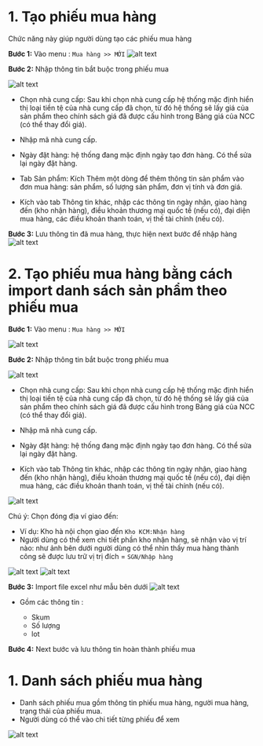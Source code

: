 # 1. Tạo phiếu mua hàng
Chức năng này giúp người dùng tạo các phiếu mua hàng

**Bước 1:** Vào menu : ```Mua hàng >> MỚI```
![alt text](./ảnh/image-9.png)

**Bước 2:**  Nhập thông tin bắt buộc trong phiếu mua 
 
![alt text](./ảnh/image-13.png)
+ Chọn nhà cung cấp: Sau khi chọn nhà cung cấp hệ thống mặc định hiển thị loại tiền tệ của nhà cung cấp đã chọn, từ đó hệ thống sẽ lấy giá của sản phẩm theo chính sách giá đã được cấu hình trong Bảng giá của NCC (có thể thay đổi giá).

+ Nhập mã nhà cung cấp.

+ Ngày đặt hàng: hệ thống đang mặc định ngày tạo đơn hàng. Có thể sửa lại ngày đặt hàng.

+ Tab Sản phẩm: Kích Thêm một dòng để thêm thông tin sản phẩm vào đơn mua hàng: sản phẩm, số lượng sản phẩm, đơn vị tính và đơn giá.

+ Kích vào tab Thông tin khác, nhập các thông tin ngày nhận, giao hàng đến (kho nhận hàng), điều khoản thương mại quốc tế (nếu có), đại diện mua hàng, các điều khoản thanh toán, vị thế tài chính (nếu có).

**Bước 3:** Lưu thông tin đã mua hàng, thực hiện next bước để nhập hàng
![alt text](./ảnh/image-11.png)

# 2. Tạo phiếu mua hàng bằng cách import danh sách sản phẩm theo phiếu mua

**Bước 1:** Vào menu : ```Mua hàng >> MỚI```

![alt text](./ảnh/image-9.png)

**Bước 2:** Nhập thông tin bắt buộc trong phiếu mua 
 
![alt text](./ảnh/image-13.png)
+ Chọn nhà cung cấp: Sau khi chọn nhà cung cấp hệ thống mặc định hiển thị loại tiền tệ của nhà cung cấp đã chọn, từ đó hệ thống sẽ lấy giá của sản phẩm theo chính sách giá đã được cấu hình trong Bảng giá của NCC (có thể thay đổi giá).

+ Nhập mã nhà cung cấp.

+ Ngày đặt hàng: hệ thống đang mặc định ngày tạo đơn hàng. Có thể sửa lại ngày đặt hàng.

+ Kích vào tab Thông tin khác, nhập các thông tin ngày nhận, giao hàng đến (kho nhận hàng), điều khoản thương mại quốc tế (nếu có), đại diện mua hàng, các điều khoản thanh toán, vị thế tài chính (nếu có).

![alt text](./ảnh/image-11.png)

Chú ý: Chọn đóng địa ví giao đến:
+ Ví dụ: Kho hà nội chọn giao đến ```Kho KCM:Nhận hàng```
+ Người dùng có thể xem chi tiết phần kho nhận hàng, sẽ nhận vào vị trí nào: như ảnh bên dưới người dùng có thể nhìn thấy mua hàng thành công sẽ được lưu trữ vị trị đích = ```SGN/Nhập hàng```

![alt text](image.png)
![alt text](image-1.png)

**Bước 3:** Import file excel như mẫu bên dưới
![alt text](./ảnh/image-12.png)
+ Gồm các thông tin :

    + Skum
    + Số lượng
    + lot

**Bước 4:** Next bước và lưu thông tin hoàn thành phiếu mua

# 1. Danh sách phiếu mua hàng
+ Danh sách phiếu mua gồm thông tin phiếu mua hàng, người mua hàng, trạng thái của phiếu mua.
+ Người dùng có thể vào chi tiết từng phiếu để xem 

![alt text](./ảnh/image-14.png)
